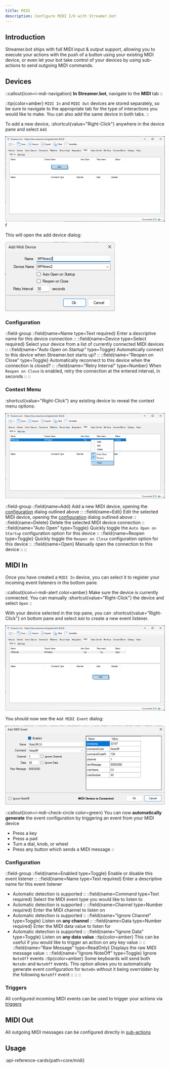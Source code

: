 ```yaml
---
title: MIDI
description: Configure MIDI I/O with Streamer.bot
---
```


## Introduction
Streamer.bot ships with full MIDI input & output support, allowing you to execute your actions with the push of a button using your existing MIDI device, or even let your bot take control of your devices by using sub-actions to send outgoing MIDI commands.

## Devices
::callout{icon=i-mdi-navigation}
**In Streamer.bot**, navigate to the **MIDI** tab
::

::tip{color=amber}
`MIDI In` and `MIDI Out` devices are stored separately, so be sure to navigate to the appropriate tab for the type of interactions you would like to make. You can also add the same device in both tabs.
::

To add a new device, :shortcut{value="Right-Click"} anywhere in the device pane and select `Add`

![Add Device Context Menu](assets/midi-add-device.png)f

This will open the add device dialog:

![Add Device Dialog](assets/midi-add-device-dialog.png)

### Configuration
::field-group
  ::field{name=Name type=Text required}
  Enter a descriptive name for this device connection
  ::
  ::field{name=Device type=Select required}
  Select your device from a list of currently connected MIDI devices
  ::
  ::field{name="Auto Open on Startup" type=Toggle}
  Automatically connect to this device when Streamer.bot starts up?
  ::
  ::field{name="Reopen on Close" type=Toggle}
  Automatically reconnect to this device when the connection is closed?
  ::
  ::field{name="Retry Interval" type=Number}
  When `Reopen on Close` is enabled, retry the connection at the entered interval, in seconds
  ::
::

### Context Menu
:shortcut{value="Right-Click"} any existing device to reveal the context menu options:

![Context Menu](assets/midi-context-menu.png)

::field-group
  ::field{name=Add}
  Add a new MIDI device, opening the [configuration](#configuration) dialog outlined above
  ::
  ::field{name=Edit}
  Edit the selected MIDI device, opening the [configuration](#configuration) dialog outlined above
  ::
  ::field{name=Delete}
  Delete the selected MIDI device connection
  ::
  ::field{name="Auto Open" type=Toggle}
  Quickly toggle the `Auto Open on Startup` configuration option for this device
  ::
  ::field{name=Reopen type=Toggle}
  Quickly toggle the `Reopen on Close` configuration option for this device
  ::
  ::field{name=Open}
  Manually open the connection to this device
  ::
::

## MIDI In

Once you have created a `MIDI In` device, you can select it to register your incoming event listeners in the bottom pane.

::callout{icon=i-mdi-alert color=amber}
Make sure the device is currently connected. You can manually :shortcut{value="Right-Click"} the device and select `Open`
::


With your device selected in the top pane, you can :shortcut{value="Right-Click"} on bottom pane and select `Add` to create a new event listener.

![Add MIDI Event](assets/midi-add-event.png)

You should now see the `Add MIDI Event` dialog:

![MIDI Event Dialog](assets/midi-add-event-dialog.png)

::callout{icon=i-mdi-check-circle color=green}
You can now **automatically generate** the event configuration by triggering an event from your MIDI device
- Press a key
- Press a pad
- Turn a dial, knob, or wheel
- Press any button which sends a MIDI message
::

### Configuration
::field-group
  ::field{name=Enabled type=Toggle}
  Enable or disable this event listener
  ::
  ::field{name=Name type=Text required}
  Enter a descriptive name for this event listener
  - Automatic detection is supported
  ::
  ::field{name=Command type=Text required}
  Select the MIDI event type you would like to listen to
  - Automatic detection is supported
  ::
  ::field{name=Channel type=Number required}
  Enter the MIDI channel to listen on
  - Automatic detection is supported
  ::
  ::field{name="Ignore Channel" type=Toggle}
  Listen on **any channel**
  ::
  ::field{name=Data type=Number required}
  Enter the MIDI data value to listen for
  - Automatic detection is supported
  ::
  ::field{name="Ignore Data" type=Toggle}
    Listen on **any data value**
    ::tip{color=amber}
    This can be useful if you would like to trigger an action on any key value
    ::
  ::
  ::field{name="Raw Message" type=ReadOnly}
  Displays the raw MIDI message value
  ::
  ::field{name="Ignore NoteOff" type=Toggle}
    Ignore `NoteOff` events
    ::tip{color=amber}
    Some keyboards will send both `NoteOn` and `NoteOff` events. This option allows you to automatically generate event configuration for `NoteOn` without it being overridden by the following `NoteOff` event
    ::
  ::
::

### Triggers
All configured incoming MIDI events can be used to trigger your actions via [triggers](/api/triggers/core/midi)

## MIDI Out
All outgoing MIDI messages can be configured directly in [sub-actions](/api/sub-actions/core/midi)

## Usage
:api-reference-cards{path=core/midi}